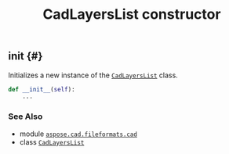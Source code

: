 ﻿---
title: CadLayersList constructor
second_title: Aspose.CAD for Python via .NET API References
description: 
type: docs
weight: 10
url: /python-net/aspose.cad.fileformats.cad/cadlayerslist/__init__/
is_root: false
---

## __init__ {#}

Initializes a new instance of the [`CadLayersList`](/cad/python-net/aspose.cad.fileformats.cad/cadlayerslist) class.



```python
def __init__(self):
    ...
```





### See Also
* module [`aspose.cad.fileformats.cad`](../../)
* class [`CadLayersList`](/cad/python-net/aspose.cad.fileformats.cad/cadlayerslist)

